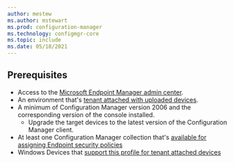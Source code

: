 ```yaml
---
author: mestew
ms.author: mstewart
ms.prod: configuration-manager
ms.technology: configmgr-core
ms.topic: include
ms.date: 05/18/2021
---
```


<!---This include file is shared by atp-onboard.md, deploy-antivirus-policy.md, deploy-firewall-policy.md,endpoint-security-getting-started.md. -->

## Prerequisites

- Access to the [Microsoft Endpoint Manager admin center](https://endpoint.microsoft.com/).
- An environment that's [tenant attached with uploaded devices](../device-sync-actions.md).
- A minimum of Configuration Manager version 2006 and the corresponding version of the console installed.
   - Upgrade the target devices to the latest version of the Configuration Manager client.
- At least one Configuration Manager collection that's [available for assigning Endpoint security policies](../endpoint-security-getting-started.md#bkmk_collections)
- Windows Devices that [support this profile for tenant attached devices](../endpoint-security-getting-started.md#bkmk_supportedprofiles)
